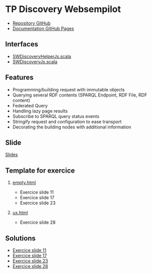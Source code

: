 # TP Discovery Websempilot

- [Repository GitHub](https://github.com/p2m2/discovery)
- [Documentation GitHub Pages](https://p2m2.github.io/discovery/)

## Interfaces

- [SWDiscoveryHelperJs.scala](https://github.com/p2m2/discovery/blob/master/js/src/main/scala/fr/inrae/metabohub/semantic_web/SWDiscoveryHelperJs.scala)
- [SWDiscoveryJs.scala](https://github.com/p2m2/discovery/blob/master/js/src/main/scala/fr/inrae/metabohub/semantic_web/SWDiscoveryJs.scala)

## Features

- Programming/building request with immutable objects
- Querying several RDF contents (SPARQL Endpoint, RDF File, RDF content)
- Federated Query
- Handling lazy page results
- Subscribe to SPARQL query status events
- Stringify request and configuration to ease transport
- Decorating the building nodes with additional information

## Slide

[Slides](https://p2m2.github.io/tp-discovery-websempilot/)

## Template for exercice

1. [empty.html](./exercices/empty.html)
    - Exercice slide 11
    - Exercice slide 17
    - Exercice slide 23

2. [ux.html](./exercices/ux.html)
    - Exercice slide 28

## Solutions

- [Exercice slide 11](./docs/solutions/count_ressources.html)
- [Exercice slide 17](./docs/solutions/get_subjects.html)
- [Exercice slide 23](./docs/solutions/datatype_endpoint.html)
- [Exercice slide 28](./docs/samples/ux.html)